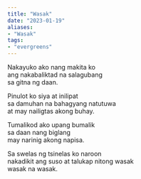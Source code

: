 ```yaml
---
title: "Wasak"
date: "2023-01-19"
aliases:
- "Wasak"
tags:
- "evergreens"
---
```


Nakayuko ako nang makita ko  
ang nakabaliktad na salagubang  
sa gitna ng daan.  

Pinulot ko siya at inilipat  
sa damuhan na bahagyang natutuwa  
at may nailigtas akong buhay.  

Tumalikod ako upang bumalik  
sa daan nang biglang  
may narinig akong napisa.  

Sa swelas ng tsinelas ko naroon  
nakadikit ang suso at talukap nitong wasak  
wasak na wasak.  